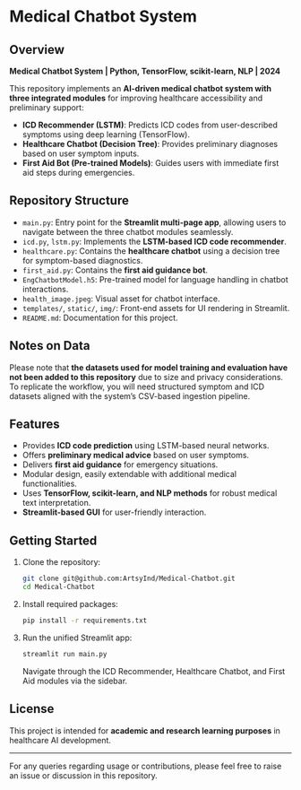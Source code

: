 # Medical Chatbot System

## Overview

**Medical Chatbot System | Python, TensorFlow, scikit-learn, NLP | 2024**

This repository implements an **AI-driven medical chatbot system with three integrated modules** for improving healthcare accessibility and preliminary support:

- **ICD Recommender (LSTM)**: Predicts ICD codes from user-described symptoms using deep learning (TensorFlow).
- **Healthcare Chatbot (Decision Tree)**: Provides preliminary diagnoses based on user symptom inputs.
- **First Aid Bot (Pre-trained Models)**: Guides users with immediate first aid steps during emergencies.

## Repository Structure

- `main.py`: Entry point for the **Streamlit multi-page app**, allowing users to navigate between the three chatbot modules seamlessly.
- `icd.py`, `lstm.py`: Implements the **LSTM-based ICD code recommender**.
- `healthcare.py`: Contains the **healthcare chatbot** using a decision tree for symptom-based diagnostics.
- `first_aid.py`: Contains the **first aid guidance bot**.
- `EngChatbotModel.h5`: Pre-trained model for language handling in chatbot interactions.
- `health_image.jpeg`: Visual asset for chatbot interface.
- `templates/`, `static/`, `img/`: Front-end assets for UI rendering in Streamlit.
- `README.md`: Documentation for this project.

## Notes on Data

Please note that **the datasets used for model training and evaluation have not been added to this repository** due to size and privacy considerations. To replicate the workflow, you will need structured symptom and ICD datasets aligned with the system’s CSV-based ingestion pipeline.

## Features

- Provides **ICD code prediction** using LSTM-based neural networks.
- Offers **preliminary medical advice** based on user symptoms.
- Delivers **first aid guidance** for emergency situations.
- Modular design, easily extendable with additional medical functionalities.
- Uses **TensorFlow, scikit-learn, and NLP methods** for robust medical text interpretation.
- **Streamlit-based GUI** for user-friendly interaction.

## Getting Started

1. Clone the repository:
    ```bash
    git clone git@github.com:ArtsyInd/Medical-Chatbot.git
    cd Medical-Chatbot
    ```

2. Install required packages:
    ```bash
    pip install -r requirements.txt
    ```

3. Run the unified Streamlit app:
    ```bash
    streamlit run main.py
    ```

    Navigate through the ICD Recommender, Healthcare Chatbot, and First Aid modules via the sidebar.

## License

This project is intended for **academic and research learning purposes** in healthcare AI development.

---

For any queries regarding usage or contributions, please feel free to raise an issue or discussion in this repository.

